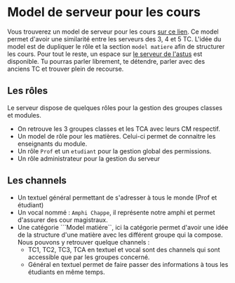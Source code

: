 # Model de serveur pour les cours

Vous trouverez un model de serveur pour les cours [sur ce lien](https://discord.new/yUDAYNapWQRq). Ce model permet d'avoir une similarité entre les serveurs des 3, 4 et 5 TC. L'idée du model est de dupliquer le rôle et la section ``model matiere`` afin de structurer les cours. Pour tout le reste, un espace sur [le serveur de l'astus](https://discord.com/invite/ukwVPsA) est disponible. Tu pourras parler librement, te détendre, parler avec des anciens TC et trouver plein de recourse.

## Les rôles

Le serveur dispose de quelques rôles pour la gestion des groupes classes et modules. 

- On retrouve les 3 groupes classes et les TCA avec leurs CM respectif.  
- Un model de rôle pour les matières. Celui-ci permet de connaitre les enseignants du module.
- Un rôle ``Prof`` et un ``etudiant`` pour la gestion global des permissions.
- Un rôle administrateur pour la gestion du serveur



##  Les channels

- Un textuel général permettant de s'adresser à tous le monde (Prof et étudiant)
- Un vocal nommé :  ``Amphi Chappe``, il représente notre amphi et permet d'assurer des cour magistraux.
- Une catégorie ```Model matiére``, ici la catégorie permet  d'avoir une idée de la structure d'une matière avec les différent groupe qui la compose. Nous pouvons y retrouver quelque channels : 
  - TC1, TC2, TC3, TCA en textuel et vocal sont des channels qui sont accessible que par les groupes concerné. 
  - Général en textuel permet de faire passer des informations à tous les étudiants  en même temps.


